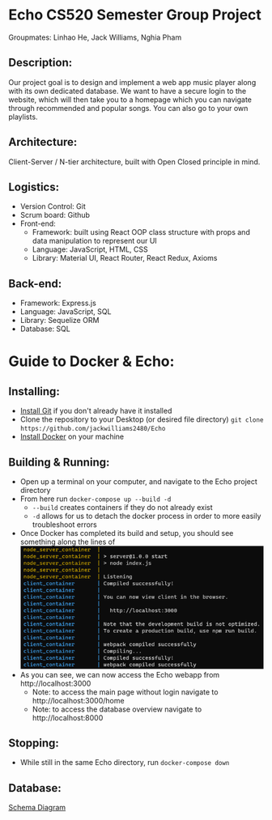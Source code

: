 # Echo CS520 Semester Group Project
Groupmates: Linhao He, Jack Williams, Nghia Pham

## Description:
Our project goal is to design and implement a web app music player along with its own dedicated database. We want to have a secure login to the website, which will then take you to a homepage which you can navigate through recommended and popular songs. You can also go to your own playlists.

## Architecture:
Client-Server / N-tier architecture, built with Open Closed principle in mind.

## Logistics:
- Version Control: Git
- Scrum board: Github
- Front-end: 
  - Framework: built using React OOP class structure with props and data manipulation to represent our UI
  - Language: JavaScript, HTML, CSS
  - Library: Material UI, React Router, React Redux, Axioms

## Back-end:
- Framework: Express.js
- Language: JavaScript, SQL
- Library: Sequelize ORM
- Database: SQL

# Guide to Docker & Echo:

## Installing:
* [Install Git](https://git-scm.com/book/en/v2/Getting-Started-Installing-Git) if you don't already have it installed
* Clone the repository to your Desktop (or desired file directory)
``git clone https://github.com/jackwilliams2480/Echo``
* [Install Docker](https://docs.docker.com/get-docker/) on your machine

## Building & Running:
* Open up a terminal on your computer, and navigate to the Echo project directory 
* From here run ``docker-compose up --build -d``
	* ``--build`` creates containers if they do not already exist
	* ``-d`` allows for us to detach the docker process in order to more easily troubleshoot errors
* Once Docker has completed its build and setup, you should see something along the lines of 
![Complete Build Image](/client/src/assets/CompleteBuild.PNG)
* As you can see, we can now access the Echo webapp from http://localhost:3000
	* Note: to access the main page without login navigate to http://localhost:3000/home
  	* Note: to access the database overview navigate to http://localhost:8000

## Stopping:
* While still in the same Echo directory, run ``docker-compose down``

## Database:
[Schema Diagram](https://dbdiagram.io/d/6267735095e7f23c617118c4)
